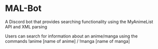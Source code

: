 # MAL-Bot

A Discord bot that provides searching functionality using the MyAnimeList API and XML parsing

Users can search for information about an anime/manga using the commands !anime [name of anime] / !manga [name of manga]

